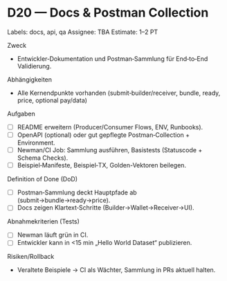 # D20 — Docs & Postman Collection
Labels: docs, api, qa
Assignee: TBA
Estimate: 1–2 PT

Zweck
- Entwickler‑Dokumentation und Postman‑Sammlung für End‑to‑End Validierung.

Abhängigkeiten
- Alle Kernendpunkte vorhanden (submit‑builder/receiver, bundle, ready, price, optional pay/data)

Aufgaben
- [ ] README erweitern (Producer/Consumer Flows, ENV, Runbooks).
- [ ] OpenAPI (optional) oder gut gepflegte Postman‑Collection + Environment.
- [ ] Newman/CI Job: Sammlung ausführen, Basistests (Statuscode + Schema Checks).
- [ ] Beispiel‑Manifeste, Beispiel‑TX, Golden-Vektoren beilegen.

Definition of Done (DoD)
- [ ] Postman‑Sammlung deckt Hauptpfade ab (submit→bundle→ready→price).
- [ ] Docs zeigen Klartext‑Schritte (Builder→Wallet→Receiver→UI).

Abnahmekriterien (Tests)
- [ ] Newman läuft grün in CI.
- [ ] Entwickler kann in <15 min „Hello World Dataset“ publizieren.

Risiken/Rollback
- Veraltete Beispiele → CI als Wächter, Sammlung in PRs aktuell halten.
